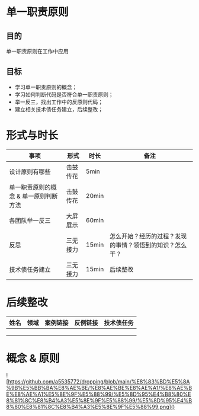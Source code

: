 # 单一职责原则

## 目的

单一职责原则在工作中应用

## 目标

- 学习单一职责原则的概念；
- 学习如何判断代码是否符合单一职责原则；
- 举一反三，找出工作中的反原则代码；
- 建立相关技术债任务建立，后续整改；



# 形式与时长

| **事项**                              | **形式** | **时长** | **备注**                                                 |
| ------------------------------------- | -------- | -------- | -------------------------------------------------------- |
| 设计原则有哪些                        | 击鼓传花 | 5min     |                                                          |
| 单一职责原则的概念 & 单一原则判断方法 | 击鼓传花 | 20min    |                                                          |
| 各团队举一反三                        | 大屏展示 | 60min    |                                                          |
| 反思                                  | 三无接力 | 15min    | 怎么开始？经历的过程？发现的事情？领悟到的知识？怎么干？ |
| 技术债任务建立                        | 三无接力 | 15min    | 后续整改                                                 |





# 后续整改

| 姓名 | 领域 | 案例链接 | 反例链接 | 技术债任务 |
| ---- | ---- | -------- | -------- | ---------- |
|      |      |          |          |            |
|      |      |          |          |            |
|      |      |          |          |            |



# 概念 & 原则

![https://github.com/a5535772/dropping/blob/main/%E8%83%BD%E5%8A%9B%E5%BB%BA%E8%AE%BE/%E8%AE%BE%E8%AE%A1/%E8%AE%BE%E8%AE%A1%E5%8E%9F%E5%88%99/%E5%8D%95%E4%B8%80%E8%81%8C%E8%B4%A3%E5%8E%9F%E5%88%99/%E5%8D%95%E4%B8%80%E8%81%8C%E8%B4%A3%E5%8E%9F%E5%88%99.png]()